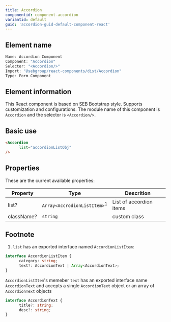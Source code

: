 ```yaml
---
title: Accordion
componentid: component-accordion
variantid: default
guid: 'accordion-guid-default-component-react'
---
```


## Element name
```javascript
Name: Accordion Component
Component: "Accordion"
Selector: "<Accordion/>"
Import: "@sebgroup/react-components/dist/Accordion"
Type: Form Component
```

## Element information 
This React component is based on SEB Bootstrap style. Supports customization and configurations. The module name of this component is `Accordion` and the selector is `<Accordion/>`.

## Basic use
```html
<Accordion
      list="accordionListObj"
/>
```

## Properties
These are the current available properties:

| Property   | Type                                   | Descrition              |
| ---------- | -------------------------------------- | ----------------------- |
| list?      | `Array<AccrodionListItem>`<sup>1</sup> | List of accordion items |
| className? | `string`                               | custom class            |

## Footnote
1. `list` has an exported interface named `AccordionListItem`:
```typescript
interface AccordionListItem {
      category: string;
      text?: AccordionText | Array<AccordionText>;
}
```
`AccordionListItem`'s memeber `text` has an exported interface name `AccordionText` and accepts a single `AccordionText` object or an array of `AccordionText` objects
```typescript
interface AccordionText {
      title?: string;
      desc?: string;
}
```